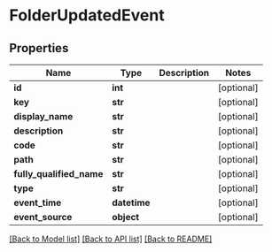 # FolderUpdatedEvent

## Properties
Name | Type | Description | Notes
------------ | ------------- | ------------- | -------------
**id** | **int** |  | [optional] 
**key** | **str** |  | [optional] 
**display_name** | **str** |  | [optional] 
**description** | **str** |  | [optional] 
**code** | **str** |  | [optional] 
**path** | **str** |  | [optional] 
**fully_qualified_name** | **str** |  | [optional] 
**type** | **str** |  | [optional] 
**event_time** | **datetime** |  | [optional] 
**event_source** | **object** |  | [optional] 

[[Back to Model list]](../README.md#documentation-for-models) [[Back to API list]](../README.md#documentation-for-api-endpoints) [[Back to README]](../README.md)


